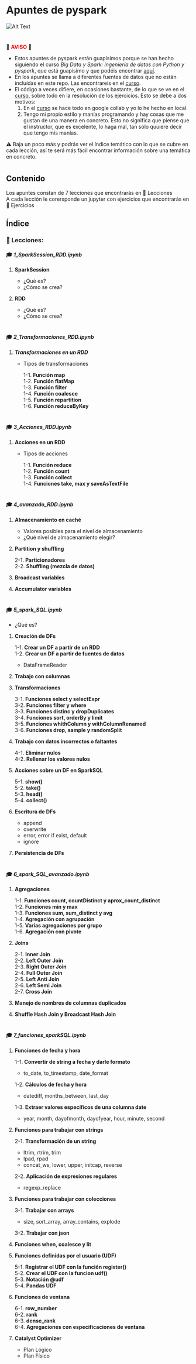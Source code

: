 # **Apuntes de pyspark**
![Alt Text](https://github.com/Origamologo/pyspark/blob/main/pics/pikachu.gif)

#
:rotating_light: <span style="color:red;">**AVISO**</span> :rotating_light:

* Estos apuntes de pyspark están guapísimos porque se han hecho siguiendo el curso *Big Data y Spark: ingeniería de datos con Python y pyspark*, que está guapísimo y que podéis encontrar [aquí](https://www.udemy.com/course/big-data-y-spark-ingenieria-de-datos-con-python-y-pyspark/?referralCode=F123CAABFC966F4483EC).
* En los apuntes se llama a diferentes fuentes de datos que no están incluídas en este repo. Las encontrareis en el [curso](https://www.udemy.com/course/big-data-y-spark-ingenieria-de-datos-con-python-y-pyspark/?referralCode=F123CAABFC966F4483EC).
* El código a veces difiere, en ocasiones bastante, de lo que se ve en el [curso](https://www.udemy.com/course/big-data-y-spark-ingenieria-de-datos-con-python-y-pyspark/?referralCode=F123CAABFC966F4483EC), sobre todo en la resolución de los ejercicios. Esto se debe a dos motivos:
  1. En el [curso](https://www.udemy.com/course/big-data-y-spark-ingenieria-de-datos-con-python-y-pyspark/?referralCode=F123CAABFC966F4483EC) se hace todo en google collab y yo lo he hecho en local.
  2. Tengo mi propio estilo y manías programando y hay cosas que me gustan de una manera en concreto. Esto no significa que piense que el instructor, que es excelente, lo haga mal, tan sólo quuiere decir que tengo mis manías.

:warning: Baja un poco más y podrás ver el índice temático con lo que se cubre en cada lección, así te será más fácil encontrar información sobre una temática en concreto.
#
## Contenido

Los apuntes constan de 7 lecciones que encontrarás en  :open_file_folder: Lecciones\
A cada lección le corersponde un jupyter con ejercicios que encontrarás en  :open_file_folder: Ejercicios

## Índice

### :open_file_folder: Lecciones:

#### :mortar_board: ***1_SparkSession_RDD.ipynb***
  1. **SparkSession**
     * ¿Qué es?
     * ¿Cómo se crea?
       
  2. **RDD**
     * ¿Qué es?
     * ¿Cómo se crea?

#
#### :mortar_board: ***2_Transformaciones_RDD.ipynb***
  1. ***Transformaciones en un RDD***
     * Tipos de transformaciones
       
       1-1. **Función map**\
       1-2. **Función flatMap**\
       1-3. **Función filter**\
       1-4. **Función coalesce**\
       1-5. **Función repartition**\
       1-6. **Función reduceByKey**

#
#### :mortar_board: ***3_Acciones_RDD.ipynb***
  1. **Acciones en un RDD**
     * Tipos de acciones

       1-1. **Función reduce**\
       1-2. **Función count**\
       1-3. **Función collect**\
       1-4. **Funciones take, max y saveAsTextFile**

#
#### :mortar_board: ***4_avanzado_RDD.ipynb***
  1. **Almacenamiento en caché**
     * Valores posibles para el nivel de almacenamiento
     * ¿Qué nivel de almacenamiento elegir?
       
  2. **Partition y shuffling**
     
     2-1. **Particionadores**\
     2-2. **Shuffling (mezcla de datos)**
    
  4. **Broadcast variables**
     
  5. **Accumulator variables**

#
#### :mortar_board: ***5_spark_SQL.ipynb***
* ¿Qué es?
1. **Creación de DFs**
   
   1-1. **Crear un DF a partir de un RDD**\
   1-2. **Crear un DF a partir de fuentes de datos**
   * DataFrameReader
     
2. **Trabajo con columnas**
   
3. **Transformaciones**

   3-1. **Funciones select y selectExpr**\
   3-2. **Funciones filter y where**\
   3-3. **Funciones distinc y dropDuplicates**\
   3-4. **Funciones sort, orderBy y limit**\
   3-5. **Funciones whithColumn y withColumnRenamed**\
   3-6. **Funciones drop, sample y randomSplit**

4. **Trabajo con datos incorrectos o faltantes**
   
   4-1. **Eliminar nulos**\
   4-2. **Rellenar los valores nulos**

5. **Acciones sobre un DF en SparkSQL**
   
   5-1. **show()**\
   5-2. **take()**\
   5-3. **head()**\
   5-4. **collect()**

6. **Escritura de DFs**
   * append
   * overwrite
   * error, error if exist, default
   * ignore

7. **Persistencia de DFs**
   
#
#### :mortar_board: ***6_spark_SQL_avanzado.ipynb***
1. **Agregaciones**

   1-1. **Funciones count, countDistinct y aprox_count_distinct**\
   1-2. **Funciones min y max**\
   1-3. **Funciones sum, sum_distinct y avg**\
   1-4. **Agregación con agrupación**\
   1-5. **Varias agregaciones por grupo**\
   1-6. **Agregación con pivote**

2. **Joins**
   
   2-1. **Inner Join**\
   2-2. **Left Outer Join**\
   2-3. **Right Outer Join**\
   2-4. **Full Outer Join**\
   2-5. **Left Anti Join**\
   2-6. **Left Semi Join**\
   2-7. **Cross Join**

3. **Manejo de nombres de columnas duplicados**
   
4. **Shuffle Hash Join y Broadcast Hash Join**

#
#### :mortar_board: ***7_funciones_sparkSQL.ipynb***
1. **Funciones de fecha y hora**

   1-1. **Convertir de string a fecha y darle formato**
   * to_date, to_timestamp, date_format
     
   1-2. **Cálculos de fecha y hora**
   * datediff, months_between, last_day
     
   1-3. **Extraer valores específicos de una columna date**
   * year, month, dayofmonth, dayofyear, hour, minute, second

2. **Funciones para trabajar con strings**
   
   2-1. **Transformación de un string**
   * ltrim, rtrim, trim
   * lpad, rpad
   * concat_ws, lower, upper, initcap, reverse
  
   2-2. **Aplicación de expresiones regulares**
   * regexp_replace

3. **Funciones para trabajar con colecciones**
   
   3-1. **Trabajar con arrays**
   * size, sort_array, array_contains, explode

   3-2. **Trabajar con json**

4. **Funciones when, coalesce y lit**
5. **Funciones definidas por el usuario (UDF)**
   
   5-1. **Registrar el UDF con la función register()**\
   5-2. **Crear el UDF con la funcion udf()**\
   5-3. **Notación @udf**\
   5-4. **Pandas UDF**

6. **Funciones de ventana**

   6-1. **row_number**\
   6-2. **rank**\
   6-3. **dense_rank**\
   6-4. **Agregaciones con especificaciones de ventana**

7. **Catalyst Optimizer**
   * Plan Lógico
   * Plan Físico
